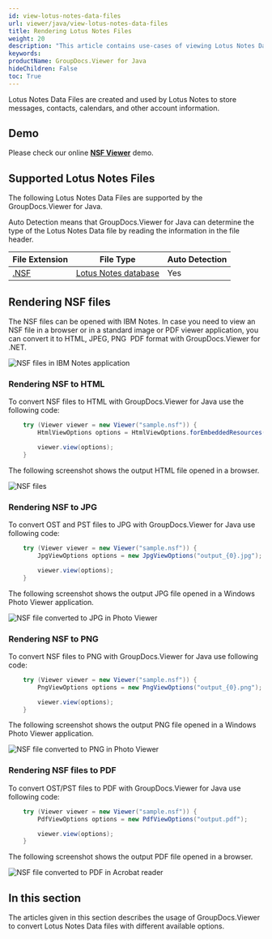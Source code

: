 ```yaml
---
id: view-lotus-notes-data-files
url: viewer/java/view-lotus-notes-data-files
title: Rendering Lotus Notes Files
weight: 20
description: "This article contains use-cases of viewing Lotus Notes Data Files with GroupDocs.Viewer within your Java applications."
keywords: 
productName: GroupDocs.Viewer for Java
hideChildren: False
toc: True
---
```

Lotus Notes Data Files are created and used by Lotus Notes to store messages, contacts, calendars, and other account information.

## Demo

Please check our online **[NSF Viewer](https://products.groupdocs.app/viewer/nsf)** demo.

## Supported Lotus Notes Files

The following Lotus Notes Data Files are supported by the GroupDocs.Viewer for Java.

Auto Detection means that GroupDocs.Viewer for Java can determine the type of the Lotus Notes Data file by reading the information in the file header.

| File Extension | File Type | Auto Detection |
| --- | --- | --- |
| [.NSF](https://fileinfo.com/extension/nsf) | [Lotus Notes database](https://fileinfo.com/extension/nsf) | Yes |

## Rendering NSF files

The NSF files can be opened with IBM Notes.
In case you need to view an NSF file in a browser or in a standard image or PDF viewer application, you can convert it to HTML, JPEG, PNG  PDF format with GroupDocs.Viewer for .NET.

![NSF files in IBM Notes application](/viewer/java/images/how-to-convert-and-view-nsf-files/nsf-files-in-ibm-notes.jpg)

### Rendering NSF to HTML

To convert NSF files to HTML with GroupDocs.Viewer for Java use the following code:

```java
    try (Viewer viewer = new Viewer("sample.nsf")) {
        HtmlViewOptions options = HtmlViewOptions.forEmbeddedResources("output.html");

        viewer.view(options);
    }
```

The following screenshot shows the output HTML file opened in a browser.

![NSF files](/viewer/java/images/how-to-convert-and-view-nsf-files/nsf-file-in-browser.jpg)

### Rendering NSF to JPG

To convert OST and PST files to JPG with GroupDocs.Viewer for Java use following code:

```java
    try (Viewer viewer = new Viewer("sample.nsf")) {
        JpgViewOptions options = new JpgViewOptions("output_{0}.jpg");

        viewer.view(options);
    }
```

The following screenshot shows the output JPG file opened in a Windows Photo Viewer application.

![NSF file converted to JPG in Photo Viewer](/viewer/java/images/how-to-convert-and-view-nsf-files/nsf-file-in-photo-viewer-jpg.jpg)

### Rendering NSF to PNG

To convert NSF files to PNG with GroupDocs.Viewer for Java use following code:

```java
    try (Viewer viewer = new Viewer("sample.nsf")) {
        PngViewOptions options = new PngViewOptions("output_{0}.png");

        viewer.view(options);
    }
```

The following screenshot shows the output PNG file opened in a Windows Photo Viewer application.

![NSF file converted to PNG in Photo Viewer](/viewer/java/images/how-to-convert-and-view-nsf-files/nsf-file-in-photo-viewer-png.jpg)

### Rendering NSF files to PDF

To convert OST/PST files to PDF with GroupDocs.Viewer for Java use following code:

```java
    try (Viewer viewer = new Viewer("sample.nsf")) {
        PdfViewOptions options = new PdfViewOptions("output.pdf");

        viewer.view(options);
    }
```

The following screenshot shows the output PDF file opened in a browser.

![NSF file converted to PDF in Acrobat reader](/viewer/java/images/how-to-convert-and-view-nsf-files/nsf-file-in-photo-viewer-pdf.jpg)

## In this section

The articles given in this section describes the usage of GroupDocs.Viewer to convert Lotus Notes Data files with different available options.
